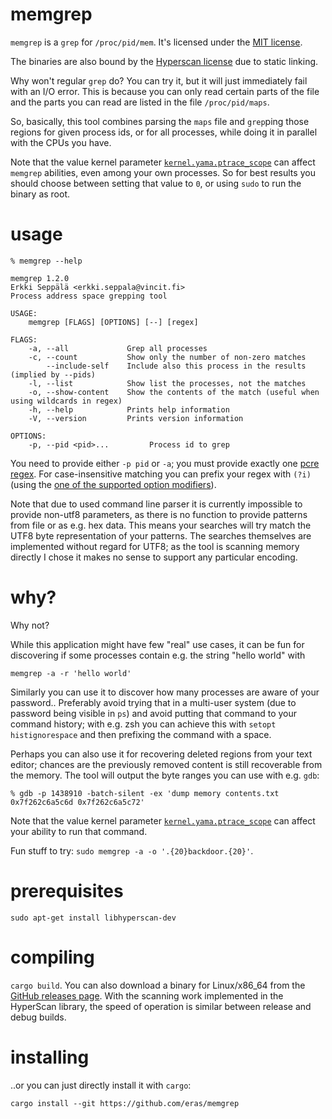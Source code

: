 # memgrep

`memgrep` is a `grep` for `/proc/pid/mem`. It's licensed under the
[MIT license](LICENSE.MIT).

The binaries are also bound by the [Hyperscan
license](doc/COPYING.hyperscan) due to static linking.

Why won't regular `grep` do? You can try it, but it will just
immediately fail with an I/O error. This is because you can only read
certain parts of the file and the parts you can read are listed in the
file `/proc/pid/maps`.

So, basically, this tool combines parsing the `maps` file and `grep`ping
those regions for given process ids, or for all processes, while doing
it in parallel with the CPUs you have.

Note that the value kernel parameter
[`kernel.yama.ptrace_scope`](https://linux-audit.com/protect-ptrace-processes-kernel-yama-ptrace_scope/)
can affect `memgrep` abilities, even among your own processes. So for
best results you should choose between setting that value to `0`, or
using `sudo` to run the binary as root.

# usage

    % memgrep --help

    memgrep 1.2.0
    Erkki Seppälä <erkki.seppala@vincit.fi>
    Process address space grepping tool
    
    USAGE:
        memgrep [FLAGS] [OPTIONS] [--] [regex]
    
    FLAGS:
        -a, --all             Grep all processes
        -c, --count           Show only the number of non-zero matches
            --include-self    Include also this process in the results (implied by --pids)
        -l, --list            Show list the processes, not the matches
        -o, --show-content    Show the contents of the match (useful when using wildcards in regex)
        -h, --help            Prints help information
        -V, --version         Prints version information
    
    OPTIONS:
        -p, --pid <pid>...         Process id to grep

You need to provide either `-p pid` or `-a`; you must provide exactly
one [pcre regex](https://www.pcre.org/original/doc/html/pcrepattern.html). For
case-insensitive matching you can prefix your regex with `(?i)` (using
the [one of the supported option modifiers](https://intel.github.io/hyperscan/dev-reference/compilation.html#supported-constructs)).

Note that due to used command line parser it is currently impossible
to provide non-utf8 parameters, as there is no function to provide
patterns from file or as e.g. hex data. This means your searches will
try match the UTF8 byte representation of your patterns. The searches
themselves are implemented without regard for UTF8; as the tool is
scanning memory directly I chose it makes no sense to support any
particular encoding.

# why?

Why not?

While this application might have few "real" use cases, it can be fun
for discovering if some processes contain e.g. the string "hello
world" with

`memgrep -a -r 'hello world'`

Similarly you can use it to discover how many processes are aware of
your password.. Preferably avoid trying that in a multi-user system
(due to password being visible in `ps`) and avoid putting that
command to your command history; with e.g. zsh you can achieve this
with `setopt histignorespace` and then prefixing the command with a
space.

Perhaps you can also use it for recovering deleted regions from your
text editor; chances are the previously removed content is still
recoverable from the memory. The tool will output the byte ranges you
can use with e.g. `gdb`:

    % gdb -p 1438910 -batch-silent -ex 'dump memory contents.txt 0x7f262c6a5c6d 0x7f262c6a5c72'

Note that the value kernel parameter
[`kernel.yama.ptrace_scope`](https://linux-audit.com/protect-ptrace-processes-kernel-yama-ptrace_scope/)
can affect your ability to run that command.

Fun stuff to try: `sudo memgrep -a -o '.{20}backdoor.{20}'`.

# prerequisites

`sudo apt-get install libhyperscan-dev`

# compiling

`cargo build`. You can also download a binary for Linux/x86_64 from
the [GitHub releases page](../../releases/latest/). With the scanning
work implemented in the HyperScan library, the speed of operation is
similar between release and debug builds.

# installing

..or you can just directly install it with `cargo`:

`cargo install --git https://github.com/eras/memgrep`
